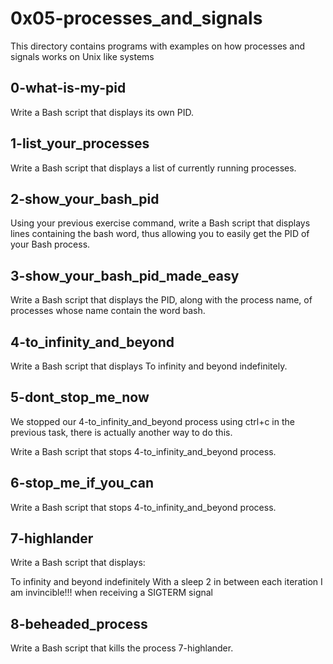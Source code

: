 # 0x05-processes_and_signals

This directory contains programs with examples on how processes and signals works on Unix like systems

## 0-what-is-my-pid

Write a Bash script that displays its own PID.

## 1-list_your_processes

Write a Bash script that displays a list of currently running processes.

## 2-show_your_bash_pid

Using your previous exercise command, write a Bash script that displays lines containing the bash word, thus allowing you to easily get the PID of your Bash process.

## 3-show_your_bash_pid_made_easy

Write a Bash script that displays the PID, along with the process name, of processes whose name contain the word bash.

## 4-to_infinity_and_beyond

Write a Bash script that displays To infinity and beyond indefinitely.

## 5-dont_stop_me_now

We stopped our 4-to_infinity_and_beyond process using ctrl+c in the previous task, there is actually another way to do this.

Write a Bash script that stops 4-to_infinity_and_beyond process.

## 6-stop_me_if_you_can

Write a Bash script that stops 4-to_infinity_and_beyond process.

## 7-highlander

Write a Bash script that displays:

To infinity and beyond indefinitely
With a sleep 2 in between each iteration
I am invincible!!! when receiving a SIGTERM signal

## 8-beheaded_process

Write a Bash script that kills the process 7-highlander.